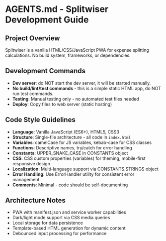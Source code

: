# AGENTS.md - Splitwiser Development Guide

## Project Overview
Splitwiser is a vanilla HTML/CSS/JavaScript PWA for expense splitting calculations. No build system, frameworks, or dependencies.

## Development Commands
- **Dev server**: do NOT start the dev server, it will be started manually.
- **No build/lint/test commands** - this is a simple static HTML app, do NOT run test commands.
- **Testing**: Manual testing only - no automated test files needed
- **Deploy**: Copy files to web server (static hosting)

## Code Style Guidelines
- **Language**: Vanilla JavaScript (ES6+), HTML5, CSS3
- **Structure**: Single-file architecture - all code in `index.html`
- **Variables**: camelCase for JS variables, kebab-case for CSS classes
- **Functions**: Descriptive names, try/catch for error handling
- **Constants**: UPPER_SNAKE_CASE in CONSTANTS object
- **CSS**: CSS custom properties (variables) for theming, mobile-first responsive design
- **Localization**: Multi-language support via CONSTANTS.STRINGS object
- **Error Handling**: Use ErrorHandler utility for consistent error management
- **Comments**: Minimal - code should be self-documenting

## Architecture Notes
- PWA with manifest.json and service worker capabilities
- Dark/light mode support via CSS media queries
- Local storage for data persistence
- Template-based HTML generation for dynamic content
- Debounced input processing for performance
